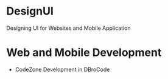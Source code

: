 # DesignUI
Designing UI for Websites and Mobile Application
# Web and Mobile Development 
 - CodeZone Development in DBroCode
